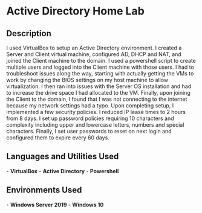 <h1>Active Directory Home Lab</h1>

<!-- ### [YouTube Demonstration]()
--!>

<h2>Description</h2>
I used VirtualBox to setup an Active Directory environment. I created a Server and Client virtual machine, configured AD, DHCP and NAT, and joined the Client machine to the domain. I used a powershell script to create multiple users and logged into the Client machine with those users. 
I had to troubleshoot issues along the way, starting with actually getting the VMs to work by changing the BIOS settings on my host machine to allow virtualization. I then ran into issues with the Server OS installation and had to increase the drive space I had allocated to the VM. Finally, upon joining the Client to the domain, I found that I was not connecting to the internet because my network settings had a typo.
Upon completing setup, I implemented a few security policies. I reduced IP lease times to 2 hours from 8 days. I set up password policies requiring 10 characters and complexity including upper and lowercase letters, numbers and special characters. Finally, I set user passwords to reset on next login and configured them to expire every 60 days.
<br />


<h2>Languages and Utilities Used</h2>

- <b>VirtualBox</b>
- <b>Active Directory</b>
- <b>Powershell</b>

<h2>Environments Used </h2>

- <b>Windows Server 2019</b>
- <b>Windows 10</b>

<!--
<h2>Program walk-through:</h2>

<p align="center">
Launch VirtualBox: <br/>
<img src="https://i.imgur.com/62TgaWL.png" height="80%" width="80%" alt="Disk Sanitization Steps"/>
<br />
<br />
Create Server VM:  <br/>
<img src="https://i.imgur.com/tcTyMUE.png" height="80%" width="80%" alt="Disk Sanitization Steps"/>
<br />
<br />
Install Active Directory: <br/>
<img src="https://i.imgur.com/nCIbXbg.png" height="80%" width="80%" alt="Disk Sanitization Steps"/>
<br />
<br />
Create Domain Admin:  <br/>
<img src="https://i.imgur.com/cdFHBiU.png" height="80%" width="80%" alt="Disk Sanitization Steps"/>
<br />
<br />
Instll NAT:  <br/>
<img src="https://i.imgur.com/JL945Ga.png" height="80%" width="80%" alt="Disk Sanitization Steps"/>
<br />
<br />
Setup DHCP server:  <br/>
<img src="https://i.imgur.com/K71yaM2.png" height="80%" width="80%" alt="Disk Sanitization Steps"/>
<br />
<br />
Create Users:  <br/>
<img src="https://i.imgur.com/AeZkvFQ.png" height="80%" width="80%" alt="Disk Sanitization Steps"/>
<br />
<br />
Create Windows 10 VM:  <br/>
<img src="https://i.imgur.com/AeZkvFQ.png" height="80%" width="80%" alt="Disk Sanitization Steps"/>
<br />
<br />
Join Windows 10 VM to Domain:  <br/>
<img src="https://i.imgur.com/AeZkvFQ.png" height="80%" width="80%" alt="Disk Sanitization Steps"/>
<br />
<br />
Confirm Internet Access:  <br/>
<img src="https://i.imgur.com/AeZkvFQ.png" height="80%" width="80%" alt="Disk Sanitization Steps"/>
</p>
--!>

<!--
 ```diff
- text in red
+ text in green
! text in orange
# text in gray
@@ text in purple (and bold)@@
```
--!>
